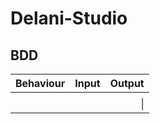 # Delani-Studio

## BDD
| Behaviour      | Input        | Output       |
| :------------- | :----------: | -----------: |
|   |   |     |
|   |  |  \| |
